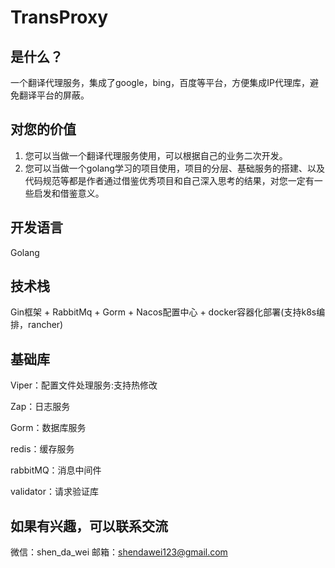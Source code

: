 # TransProxy

## 是什么？ 
一个翻译代理服务，集成了google，bing，百度等平台，方便集成IP代理库，避免翻译平台的屏蔽。

## 对您的价值
1. 您可以当做一个翻译代理服务使用，可以根据自己的业务二次开发。
2. 您可以当做一个golang学习的项目使用，项目的分层、基础服务的搭建、以及代码规范等都是作者通过借鉴优秀项目和自己深入思考的结果，对您一定有一些启发和借鉴意义。

## 开发语言
Golang

## 技术栈
Gin框架 + RabbitMq + Gorm + Nacos配置中心 + docker容器化部署(支持k8s编排，rancher)

## 基础库
Viper：配置文件处理服务:支持热修改

Zap：日志服务

Gorm：数据库服务

redis：缓存服务

rabbitMQ：消息中间件

validator：请求验证库

## 如果有兴趣，可以联系交流
微信：shen_da_wei
邮箱：shendawei123@gmail.com
